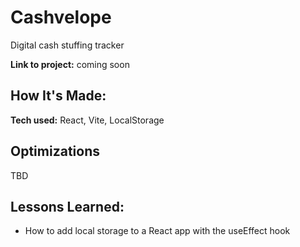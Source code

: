 # Cashvelope

Digital cash stuffing tracker

**Link to project:** coming soon

## How It's Made:

**Tech used:** React, Vite, LocalStorage

## Optimizations

TBD

## Lessons Learned:

- How to add local storage to a React app with the useEffect hook
